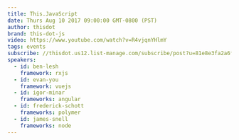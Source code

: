 ```yaml
---
title: This.JavaScript
date: Thurs Aug 10 2017 09:00:00 GMT-0800 (PST)
author: thisdot
brand: this-dot-js
video: https://www.youtube.com/watch?v=R4vjqnYHlmY
tags: events
subscribe: //thisdot.us12.list-manage.com/subscribe/post?u=81e8e3fa2a6f79fe97467029a&amp;id=5b98f82079
speakers:
  - id: ben-lesh
    framework: rxjs
  - id: evan-you
    framework: vuejs
  - id: igor-minar
    frameworks: angular
  - id: frederick-schott
    frameworks: polymer
  - id: james-snell
    frameworks: node
---
```

